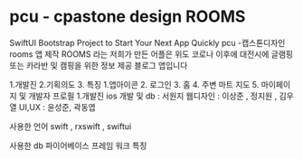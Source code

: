 # pcu - cpastone design ROOMS
SwiftUI Bootstrap Project to Start Your Next App Quickly
pcu -캡스톤디자인  rooms 앱  제작 
ROOMS 라는 저희가 만든 어플은 위도 코로나 이후에 대전시에 글램핑 또는 카라반 및  캠핑을 위한 정보 제공  블로그 앱입니다






1.개발진
2.기획의도
3. 특징
 1.앱아이콘
 2. 로그인
 3. 홈
 4. 주변 마트 지도
 5. 마이페이지 및 개발자 프로필
1.개발진 
ios 개발  및  db : 서원지
웹디자인 : 이상준 , 정지원 , 김우열 
UI,UX :  윤성준, 곽동엽

사용한 언어 
swift , rxswift , swiftui 

사용한 db 
파이어베이스 프레임 워크 
특징
